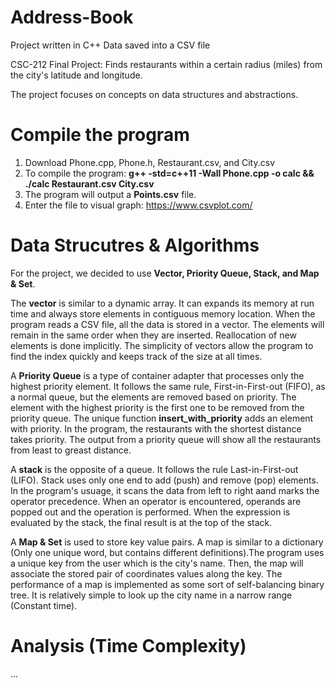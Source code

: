 # Address-Book

Project written in C++
Data saved into a CSV file

CSC-212 Final Project: Finds restaurants within a certain radius (miles) from the city's latitude and longitude.

The project focuses on concepts on data structures and abstractions. 

# Compile the program

 1. Download Phone.cpp, Phone.h, Restaurant.csv, and City.csv
 2. To compile the program:
    **g++ -std=c++11 -Wall Phone.cpp -o calc && ./calc Restaurant.csv City.csv**
 3. The program will output a **Points.csv** file. 
 4. Enter the file to visual graph:
    https://www.csvplot.com/

# Data Strucutres & Algorithms

For the project, we decided to use **Vector, Priority Queue, Stack, and Map & Set**.

The **vector** is similar to a dynamic array. It can expands its memory at run time and always store elements in contiguous memory location. When the program reads a CSV file, all the data is stored in a vector. The elements will remain in the same order when they are inserted. Reallocation of new elements is done implicitly. The simplicity of vectors allow the program to find the index quickly and keeps track of the size at all times. 

A **Priority Queue** is a type of container adapter that processes only the highest priority element. It follows the same rule, First-in-First-out (FIFO), as a normal queue, but the elements are removed based on priority. The element with the highest priority is the first one to be removed from the priority queue. The unique function **insert_with_priority** adds an element with priority. In the program, the restaurants with the shortest distance takes priority. The output from a priority queue will show all the restaurants from least to greast distance.

A **stack** is the opposite of a queue. It follows the rule Last-in-First-out (LIFO). Stack uses only one end to add (push) and remove (pop) elements. In the program's usuage, it scans the data from left to right aand marks the operator precedence. When an operator is encountered, operands are popped out and the operation is performed. When the expression is evaluated by the stack, the final result is at the top of the stack. 

A **Map & Set** is used to store key value pairs. A map is similar to a dictionary (Only one unique word, but contains different definitions).The program uses a unique key from the user which is the city's name. Then, the map will associate the stored pair of coordinates values along the key. The performance of a map is implemented as some sort of self-balancing binary tree. It is relatively simple to look up the city name in a narrow range (Constant time).   

# Analysis (Time Complexity)
...







